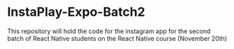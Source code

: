 # InstaPlay-Expo-Batch2
This repository will hold the code for the instagram app for the second batch of React Native students on the React Native course (November 20th)
